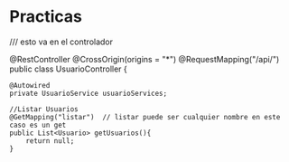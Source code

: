 # Practicas

/// esto va en el controlador

@RestController
@CrossOrigin(origins = "*")
@RequestMapping("/api/")
public class UsuarioController {
	
	@Autowired
	private UsuarioService usuarioServices;
	
	//Listar Usuarios
	@GetMapping("listar")  // listar puede ser cualquier nombre en este caso es un get
	public List<Usuario> getUsuarios(){
		return null;
	}

